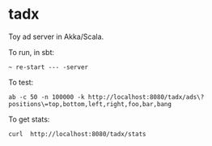 tadx
====

Toy ad server in Akka/Scala.

To run, in sbt:

    ~ re-start --- -server

To test:

    ab -c 50 -n 100000 -k http://localhost:8080/tadx/ads\?positions\=top,bottom,left,right,foo,bar,bang

To get stats:

    curl  http://localhost:8080/tadx/stats
